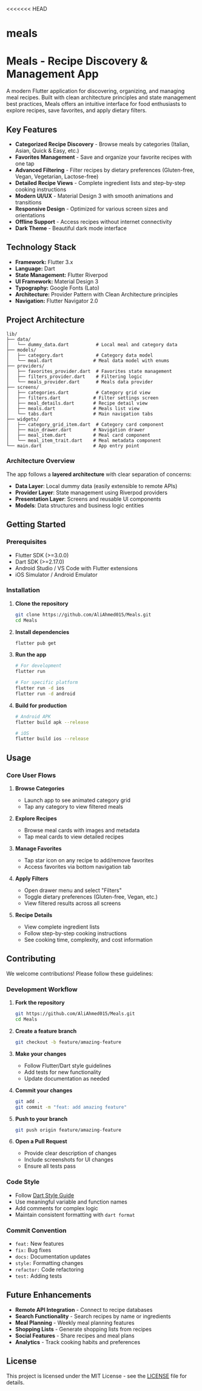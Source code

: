 <<<<<<< HEAD
# meals

# Meals - Recipe Discovery & Management App

A modern Flutter application for discovering, organizing, and managing meal recipes. Built with clean architecture principles and state management best practices, Meals offers an intuitive interface for food enthusiasts to explore recipes, save favorites, and apply dietary filters.

## Key Features

- **Categorized Recipe Discovery** - Browse meals by categories (Italian, Asian, Quick & Easy, etc.)
- **Favorites Management** - Save and organize your favorite recipes with one tap
- **Advanced Filtering** - Filter recipes by dietary preferences (Gluten-free, Vegan, Vegetarian, Lactose-free)
- **Detailed Recipe Views** - Complete ingredient lists and step-by-step cooking instructions
- **Modern UI/UX** - Material Design 3 with smooth animations and transitions
- **Responsive Design** - Optimized for various screen sizes and orientations
- **Offline Support** - Access recipes without internet connectivity
- **Dark Theme** - Beautiful dark mode interface

## Technology Stack

- **Framework:** Flutter 3.x
- **Language:** Dart
- **State Management:** Flutter Riverpod
- **UI Framework:** Material Design 3
- **Typography:** Google Fonts (Lato)
- **Architecture:** Provider Pattern with Clean Architecture principles
- **Navigation:** Flutter Navigator 2.0

## Project Architecture

```
lib/
├── data/
│   └── dummy_data.dart          # Local meal and category data
├── models/
│   ├── category.dart            # Category data model
│   └── meal.dart               # Meal data model with enums
├── providers/
│   ├── favorites_provider.dart  # Favorites state management
│   ├── filters_provider.dart    # Filtering logic
│   └── meals_provider.dart      # Meals data provider
├── screens/
│   ├── categories.dart          # Category grid view
│   ├── filters.dart            # Filter settings screen
│   ├── meal_details.dart       # Recipe detail view
│   ├── meals.dart              # Meals list view
│   └── tabs.dart               # Main navigation tabs
├── widgets/
│   ├── category_grid_item.dart  # Category card component
│   ├── main_drawer.dart        # Navigation drawer
│   ├── meal_item.dart          # Meal card component
│   └── meal_item_trait.dart    # Meal metadata component
└── main.dart                   # App entry point
```

### Architecture Overview

The app follows a **layered architecture** with clear separation of concerns:

- **Data Layer**: Local dummy data (easily extensible to remote APIs)
- **Provider Layer**: State management using Riverpod providers
- **Presentation Layer**: Screens and reusable UI components
- **Models**: Data structures and business logic entities

## Getting Started

### Prerequisites

- Flutter SDK (>=3.0.0)
- Dart SDK (>=2.17.0)
- Android Studio / VS Code with Flutter extensions
- iOS Simulator / Android Emulator

### Installation

1. **Clone the repository**
   ```bash
   git clone https://github.com/AliAhmed015/Meals.git
   cd Meals
   ```

2. **Install dependencies**
   ```bash
   flutter pub get
   ```

3. **Run the app**
   ```bash
   # For development
   flutter run
   
   # For specific platform
   flutter run -d ios
   flutter run -d android
   ```

4. **Build for production**
   ```bash
   # Android APK
   flutter build apk --release
   
   # iOS
   flutter build ios --release
   ```

## Usage

### Core User Flows

1. **Browse Categories**
   - Launch app to see animated category grid
   - Tap any category to view filtered meals

2. **Explore Recipes**
   - Browse meal cards with images and metadata
   - Tap meal cards to view detailed recipes

3. **Manage Favorites**
   - Tap star icon on any recipe to add/remove favorites
   - Access favorites via bottom navigation tab

4. **Apply Filters**
   - Open drawer menu and select "Filters"
   - Toggle dietary preferences (Gluten-free, Vegan, etc.)
   - View filtered results across all screens

5. **Recipe Details**
   - View complete ingredient lists
   - Follow step-by-step cooking instructions
   - See cooking time, complexity, and cost information

## Contributing

We welcome contributions! Please follow these guidelines:

### Development Workflow

1. **Fork the repository**
   ```bash
   git https://github.com/AliAhmed015/Meals.git
   cd Meals
   ```

2. **Create a feature branch**
   ```bash
   git checkout -b feature/amazing-feature
   ```

3. **Make your changes**
   - Follow Flutter/Dart style guidelines
   - Add tests for new functionality
   - Update documentation as needed

4. **Commit your changes**
   ```bash
   git add .
   git commit -m "feat: add amazing feature"
   ```

5. **Push to your branch**
   ```bash
   git push origin feature/amazing-feature
   ```

6. **Open a Pull Request**
   - Provide clear description of changes
   - Include screenshots for UI changes
   - Ensure all tests pass

### Code Style

- Follow [Dart Style Guide](https://dart.dev/guides/language/effective-dart/style)
- Use meaningful variable and function names
- Add comments for complex logic
- Maintain consistent formatting with `dart format`

### Commit Convention

- `feat:` New features
- `fix:` Bug fixes
- `docs:` Documentation updates
- `style:` Formatting changes
- `refactor:` Code refactoring
- `test:` Adding tests

## Future Enhancements

- **Remote API Integration** - Connect to recipe databases
- **Search Functionality** - Search recipes by name or ingredients
- **Meal Planning** - Weekly meal planning features
- **Shopping Lists** - Generate shopping lists from recipes
- **Social Features** - Share recipes and meal plans
- **Analytics** - Track cooking habits and preferences

## License

This project is licensed under the MIT License - see the [LICENSE](LICENSE) file for details.
